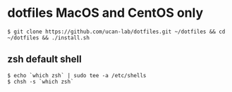 # dotfiles MacOS and CentOS only

```
$ git clone https://github.com/ucan-lab/dotfiles.git ~/dotfiles && cd ~/dotfiles && ./install.sh
```

## zsh default shell

```
$ echo `which zsh` | sudo tee -a /etc/shells
$ chsh -s `which zsh`
```
